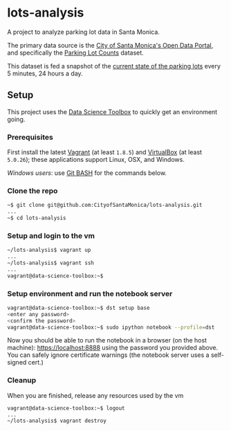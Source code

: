 # lots-analysis

A project to analyze parking lot data in Santa Monica.

The primary data source is the [City of Santa Monica's Open Data Portal](https://data.smgov.net),
and specifically the [Parking Lot Counts](https://data.smgov.net/Transportation/Parking-Lot-Counts/ng8m-khuz)
dataset.

This dataset is fed a snapshot of the [current state of the parking lots](https://parking.api.smgov.net/lots)
every 5 minutes, 24 hours a day.

## Setup

This project uses the [Data Science Toolbox](http://datasciencetoolbox.org/) to
quickly get an environment going.

### Prerequisites

First install the latest [Vagrant](https://www.vagrantup.com/) (at least `1.8.5`)
and [VirtualBox](https://www.virtualbox.org/) (at least `5.0.26`); these applications
support Linux, OSX, and Windows.

*Windows users*: use [Git BASH](https://git-for-windows.github.io/) for the commands below.

### Clone the repo

```bash
~$ git clone git@github.com:CityofSantaMonica/lots-analysis.git
...
~$ cd lots-analysis
```

### Setup and login to the vm

```bash
~/lots-analysis$ vagrant up
...
~/lots-analysis$ vagrant ssh
...
vagrant@data-science-toolbox:~$
```

### Setup environment and run the notebook server

```bash
vagrant@data-science-toolbox:~$ dst setup base
<enter any password>
<confirm the password>
vagrant@data-science-toolbox:~$ sudo ipython notebook --profile=dst
```

Now you should be able to run the notebook in a browser (on the host machine):
[https://localhost:8888](https://localhost:8888) using the password you provided above.
You can safely ignore certificate warnings (the notebook server uses a self-signed cert.)

### Cleanup

When you are finished, release any resources used by the vm

```bash
vagrant@data-science-toolbox:~$ logout
...
~/lots-analysis$ vagrant destroy
```
